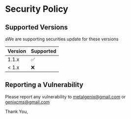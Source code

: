 # Security Policy

## Supported Versions

aWe are supporting securities update for these versions

| Version | Supported          |
| ------- | ------------------ |
| 1.1.x   | :white_check_mark: |
| < 1.x   | :x:                |


## Reporting a Vulnerability

Please report any vulnerability to metalgenix@gmail.com or genixcms@gmail.com

Thank You,
